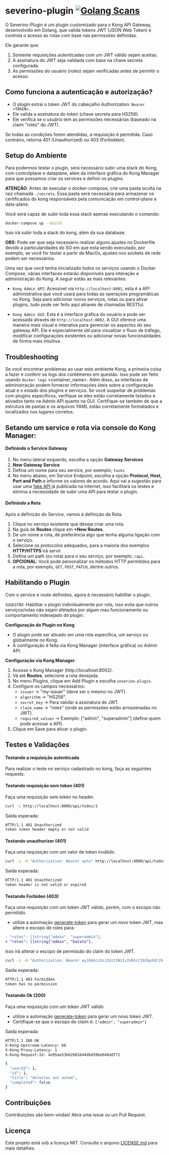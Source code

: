 # severino-plugin [![Golang Scans](https://github.com/igordevopslabs/severino-plugin/actions/workflows/go-checks.yml/badge.svg)](https://github.com/igordevopslabs/severino-plugin/actions/workflows/go-checks.yml)


O Severino-Plugin é um plugin customizado para o Kong API Gateway, desenvolvido em Golang, que valida tokens JWT (JSON Web Token) e controla o acesso às rotas com base nas permissões definidas.

Ele garante que:

1. Somente requisições autenticadas com um JWT válido sejam aceitas.
2. A assinatura do JWT seja validada com base na chave secreta configurada.
3. As permissões do usuário (roles) sejam verificadas antes de permitir o acesso.

## Como funciona a autenticação e autorização?
* O plugin extrai o token JWT do cabeçalho Authorization: `Bearer <TOKEN>.`
* Ele valida a assinatura do token (chave secreta para HS256).
* Ele verifica se o usuário tem as permissões necessárias (baseado na claim "roles" do JWT).

Se todas as condições forem atendidas, a requisição é permitida. Caso contrário, retorna 401 (Unauthorized) ou 403 (Forbidden).

## Setup do Ambiente
Para podermos testar o plugin, será necessário subir uma stack do Kong, com controlplane e dataplane, além da interface gráfica do Kong Manager para que possamos criar os services e definir os plugins.

**ATENÇÃO**: Antes de executar o docker-compose, crie uma pasta oculta na raiz chamada ``./secrets``. Essa pasta será necessária para armazenar os certificados do kong responsáveis pela comunicação em control-plane e data-plane.

Você será capaz de subir toda essa stack apenas executando o comando:
```bash
docker-compose up --build
```

Isso irá subir toda a stack do kong, além da sua database.

**OBS:** Pode ser que seja necessário realizar alguns ajustes no Dockerfile devido a particularidades do SO em que esta sendo executado, por exemplo, se você for testar a partir de MacOs, ajustes nos sockets de rede podem ser necessários.

Uma vez que você tenha inicializado todos os serviços usando o Docker Compose, várias interfaces estarão disponíveis para interação e administração do Kong. A seguir estão as mais relevantes:

* `Kong Admin API`: Acessível via `http://localhost:8001`, esta é a API administrativa que você usará para todas as operações programáticas no Kong. Seja para adicionar novos serviços, rotas ou para ativar plugins, tudo pode ser feito aqui através de chamadas RESTful.

* `Kong Admin GUI`: Esta é a interface gráfica do usuário e pode ser acessada através de `http://localhost:8002`. A GUI oferece uma maneira mais visual e interativa para gerenciar os aspectos do seu gateway API. Ele é especialmente útil para visualizar o fluxo de tráfego, modificar configurações existentes ou adicionar novas funcionalidades de forma mais intuitiva.

## Troubleshooting
Se você encontrar problemas ao usar este ambiente Kong, a primeira coisa a fazer é conferir os logs dos contêineres em questão. Isso pode ser feito usando `docker logs` <container_name>. Além disso, as interfaces de administração podem fornecer informações úteis sobre a configuração atual e o estado dos plugins e serviços. Se você suspeitar de problemas com plugins específicos, verifique se eles estão corretamente listados e ativados tanto na Admin API quanto na GUI. Certifique-se também de que a estrutura de pastas e os arquivos YAML estão corretamente formatados e localizados nos lugares corretos.

## Setando um service e rota via console do Kong Manager:

#### Definindo o Service Gateway
1. No menu lateral esquerdo, escolha a opção **Gateway Services**
2. **New Gateway Service**
3. Defina um nome para seu service, por exemplo, ```tasks```
4. No menu abaixo, em Service Endpoint, escolha a opção **Protocol, Host, Port and Path** e informe os valores de acordo. Aqui vai a sugestão para usar uma [fake API](https://jsonplaceholder.typicode.com/) já publicada na internet, isso facilitará os testes e elimina a necessidade de subir uma API para testar o plugin.

#### Definindo a Rota
Após a definição do Service, vamos à definição da Rota.

1. Clique no serviço existente que deseja criar uma rota.
2. Na guia de **Routes** clique em **+New Routes**.
3. De um nome a rota, de preferência algo que tenha alguma ligação com o serviço.
4. Selecione os protocolos adequados, para a maioria dos exemplos **HTTP/HTTPS** irá servir.
5. Defina um path (ou rota) para o seu serviço, por exemplo: ```/api```.
6. **OPCIONAL**: Você pode personalizar os métodos HTTP permitidos para a rota, por exemplo, `GET`, `POST`, `PATCH`, dentre outros.

## Habilitando o Plugin
Com o service e route definidos, agora é necessário habilitar o plugin.

`SUGESTÃO`: Habilitar o plugin individualmente por rota, isso evita que outros serviços/rotas não sejam afetados por algum mau funcionamento ou comportamento indesejado do plugin.

**Configuração do Plugin no Kong**
- O plugin pode ser ativado em uma rota específica, um serviço ou globalmente no Kong.
- A configuração é feita via Kong Manager (interface gráfica) ou Admin API.

**Configuração via Kong Manager**:
1. Acesse o Kong Manager (http://localhost:8002).
2. Vá até **Routes**, selecione a rota desejada.
3. No menu Plugins, clique em Add Plugin e escolha `severino-plugin`.
4. Configure os campos necessários:
    * `issuer` → "my-issuer" (deve ser o mesmo no JWT).
    * `algorithm` → "HS256".
    * `secret_key` → Para validar a assinatura do JWT.
    * `claim_name` → "roles" (onde as permissões estão armazenadas no JWT).
    * `required_values` → Exemplo: ["admin", "superadmin"] (define quem pode acessar a API).
5. Clique em Save para ativar o plugin.

## Testes e Validações

#### Testando a requisição autenticada
Para realizar o teste no serviço cadastrado no kong, faça as seguintes requests:


#### Testando requisição sem token (401)
Faça uma requisição sem token no header.
```bash
curl -i http://localhost:8000/api/todos/1
```

Saída esperada:
```bash
HTTP/1.1 401 Unauthorized
token token header empty or not valid
```

#### Testando unauthorizer (401)
Faça uma requisição com um valor de token inválido.
```bash
curl -i -H "Authorization: Bearer xpto" http://localhost:8000/api/todos/1
```

Saída esperada:
```bash
HTTP/1.1 401 Unauthorized
token header is not valid or expired
```
#### Testando Forbiden (403)
Faça uma requisição com um token JWT válido, porém, com o escopo não permitido.

* utilize a automação [generate-token](./generate-token/README.md) para gerar um novo token JWT, mas altere o escopo de roles para:
```diff
- "roles": []string{"admin", "superadmin"},
+ "roles": []string{"admin", "batata"},
```

Isso irá alterar o escopo de permissão do claim do token JWT. 

```bash
curl -i -H "Authorization: Bearer eyJhbGciOiJIUzI1NiIsInR5cCI6IkpXVCJ9.eyJpc3MiOiJteS1pc3N1ZXIiLCJyb2xlcyI6WyJhZG1pbiIsImJhdGF0YSJdfQ.QznRmiKR0SNd5m2r_fB1guVdpZj_HA2FX1b4C3rLFhw" http://localhost:8000/api/todos/1
```

Saída esperada:
```bash
HTTP/1.1 403 Forbidden
token has no permission
```
#### Testando Ok (200)
Faça uma requisição com um token JWT válido

* utilize a automação [generate-token](./generate-token/README.md) para gerar um novo token JWT.
* Certifique-se que o escopo do claim é: ```{"admin", "superadmin"}```

Saída esperada:
```bash
HTTP/1.1 200 OK
X-Kong-Upstream-Latency: 68
X-Kong-Proxy-Latency: 1
X-Kong-Request-Id: 4e95ae53b62681644db4596e640a0f71

{
  "userId": 1,
  "id": 1,
  "title": "delectus aut autem",
  "completed": false
}
```

## Contribuições
Contribuições são bem-vindas! Abra uma issue ou um Pull Request.

## Licença
Este projeto está sob a licença MIT. Consulte o arquivo [LICENSE.md](LICENSE.md) para mais detalhes.

